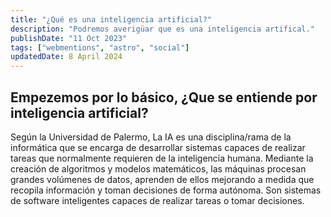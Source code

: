 ```yaml
---
title: "¿Qué es una inteligencia artificial?"
description: "Podremos averigüar que es una inteligencia artifical."
publishDate: "11 Oct 2023"
tags: ["webmentions", "astro", "social"]
updatedDate: 8 April 2024
---
```


## Empezemos por lo básico, ¿Que se entiende por inteligencia artificial?

Según la Universidad de Palermo, La IA es una disciplina/rama de la informática que se encarga de desarrollar sistemas capaces de realizar tareas que normalmente requieren de la inteligencia humana. Mediante la creación de algoritmos y modelos matemáticos, las máquinas procesan grandes volúmenes de datos, aprenden de ellos mejorando a medida que recopila información y toman decisiones de forma autónoma. Son sistemas de software inteligentes capaces de realizar tareas o tomar decisiones.
